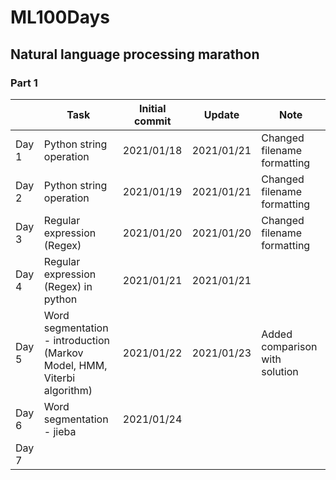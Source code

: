 # ML100Days
## Natural language processing marathon
### Part 1

|       | Task                                                                        | Initial commit | Update     | Note                           |
|-------|-----------------------------------------------------------------------------|----------------|------------|--------------------------------|
| Day 1 | Python string operation                                                     | 2021/01/18     | 2021/01/21 | Changed filename formatting    |
| Day 2 | Python string operation                                                     | 2021/01/19     | 2021/01/21 | Changed filename formatting    |
| Day 3 | Regular expression (Regex)                                                  | 2021/01/20     | 2021/01/20 | Changed filename formatting    |
| Day 4 | Regular expression (Regex) in python                                        | 2021/01/21     | 2021/01/21 |                                |
| Day 5 | Word segmentation - introduction <br>(Markov Model, HMM, Viterbi algorithm) | 2021/01/22     | 2021/01/23 | Added comparison with solution |
| Day 6 | Word segmentation - jieba                                                   | 2021/01/24     |            |                                |
| Day 7 |                                                                             |                |            |                                |
